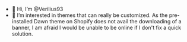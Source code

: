 - 👋 Hi, I’m @Verilius93
- 👀 I’m interested in themes that can really be customized. As the pre-installed Dawn theme on Shopify does not avail the downloading of a banner, I am afraid I would be unable to be online if I don't fix a quick solution.
